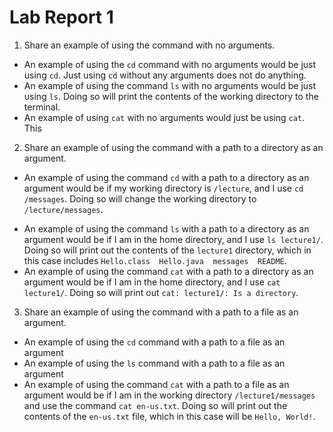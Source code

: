 # Lab Report 1

1. Share an example of using the command with no arguments.
* An example of using the `cd` command with no arguments would be just using `cd`. Just using `cd` without any arguments does not do anything. 
* An example of using the command `ls` with no arguments would be just using `ls`. Doing so will print the contents of the working directory to the terminal.
* An example of using `cat` with no arguments would just be using `cat`. This 
2. Share an example of using the command with a path to a directory as an argument.
- An example of using the command `cd` with a path to a directory as an argument would be if my working directory is `/lecture`, and I use `cd /messages`. Doing so will change the working directory to `/lecture/messages`.
* An example of using the command `ls` with a path to a directory as an argument would be if I am in the home directory, and I use `ls lecture1/`. Doing so will print out the contents of the `lecture1` directory, which in this case includes `Hello.class  Hello.java  messages  README`.
* An example of using the command `cat` with a path to a directory as an argument would be if I am in the home directory, and I use `cat lecture1/`. Doing so will print out `cat: lecture1/: Is a directory`. 
3. Share an example of using the command with a path to a file as an argument.
* An example of using the `cd` command with a path to a file as an argument 
* An example of using the `ls` command with a path to a file as an argument 
* An example of using the command `cat` with a path to a file as an argument would be if I am in the working directory `/lecture1/messages` and use the command `cat en-us.txt`. Doing so will print out the contents of the `en-us.txt` file, which in this case will be `Hello, World!`. 
